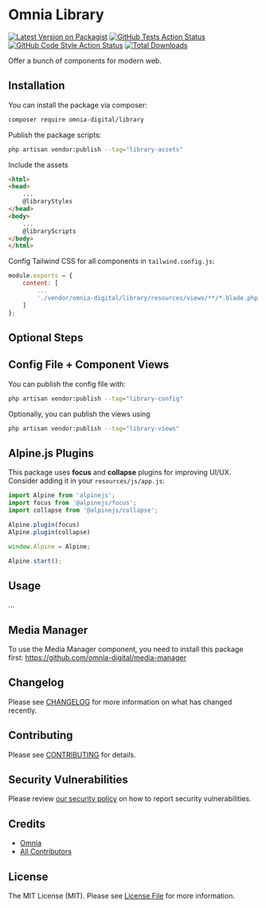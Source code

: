 # Omnia Library

[![Latest Version on Packagist](https://img.shields.io/packagist/v/omnia-digital/library.svg?style=flat-square)](https://packagist.org/packages/omnia-digital/library)
[![GitHub Tests Action Status](https://img.shields.io/github/workflow/status/omnia-digital/library/run-tests?label=tests)](https://github.com/omnia-digital/library/actions?query=workflow%3Arun-tests+branch%3Amain)
[![GitHub Code Style Action Status](https://img.shields.io/github/workflow/status/omnia-digital/library/Check%20&%20fix%20styling?label=code%20style)](https://github.com/omnia-digital/library/actions?query=workflow%3A"Check+%26+fix+styling"+branch%3Amain)
[![Total Downloads](https://img.shields.io/packagist/dt/omnia-digital/library.svg?style=flat-square)](https://packagist.org/packages/omnia-digital/library)

Offer a bunch of components for modern web.

## Installation

You can install the package via composer:

```bash
composer require omnia-digital/library
```

Publish the package scripts:

```bash
php artisan vendor:publish --tag="library-assets"
```

Include the assets

```html
<html>
<head>
    ...
    @libraryStyles
</head>
<body>
    ...
    @libraryScripts
</body>
</html>
```

Config Tailwind CSS for all components in `tailwind.config.js`:

```js
module.exports = {
    content: [
        ...
        './vendor/omnia-digital/library/resources/views/**/*.blade.php',
    ]
};
```

## Optional Steps

## Config File + Component Views

You can publish the config file with:

```bash
php artisan vendor:publish --tag="library-config"
```

Optionally, you can publish the views using

```bash
php artisan vendor:publish --tag="library-views"
```

## Alpine.js Plugins

This package uses **focus** and **collapse** plugins for improving UI/UX. Consider adding it in your `resources/js/app.js`:

```js
import Alpine from 'alpinejs';
import focus from '@alpinejs/focus';
import collapse from '@alpinejs/collapse';

Alpine.plugin(focus)
Alpine.plugin(collapse)

window.Alpine = Alpine;

Alpine.start();
```

## Usage

...

## Media Manager

To use the Media Manager component, you need to install this package first: https://github.com/omnia-digital/media-manager

## Changelog

Please see [CHANGELOG](CHANGELOG.md) for more information on what has changed recently.

## Contributing

Please see [CONTRIBUTING](.github/CONTRIBUTING.md) for details.

## Security Vulnerabilities

Please review [our security policy](../../security/policy) on how to report security vulnerabilities.

## Credits

- [Omnia](https://github.com/omnia-digital)
- [All Contributors](../../contributors)

## License

The MIT License (MIT). Please see [License File](LICENSE.md) for more information.
